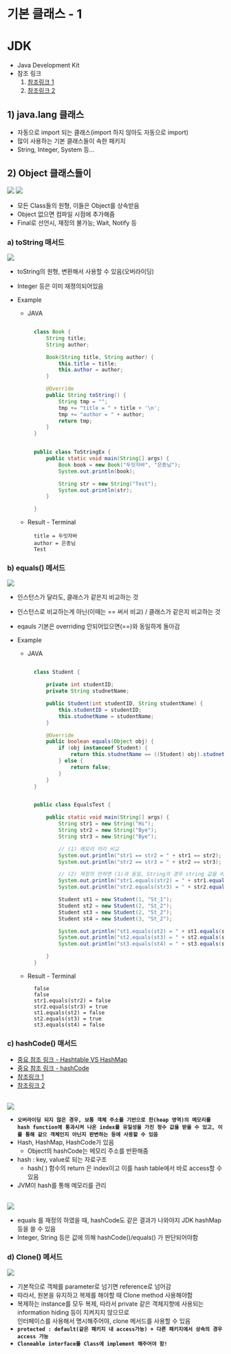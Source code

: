 <link href="../../md/style.css" rel="stylesheet">

# 기본 클래스 - 1

# JDK

- Java Development Kit
- 참조 링크
  1. [참조링크 1](https://velog.io/@shelly/JAVA-JDK란)
  2. [참조링크 2](https://m.blog.naver.com/cjhol2107/221781711556)

## 1) java.lang 클래스

- 자동으로 import 되는 클래스(import 하지 않아도 자동으로 import)
- 많이 사용하는 기본 클래스들이 속한 패키지
- String, Integer, System 등...

## 2) Object 클래스들이

<img src='images/2021-09-16-22-20-35.png' />    
<img src='images/2021-09-16-22-44-08.png' />

- 모든 Class들의 원형, 이들은 Object를 상속받음
- Object 없으면 컴파일 시점에 추가해줌
- Final로 선언시, 재정의 불가능; Wait, Notify 등

### a) toString 매서드

<img src='images/2021-09-16-23-00-14.png' />

- toString의 원형, 변환해서 사용할 수 있음(오버라이딩)
- Integer 등은 이미 재졍의되어있음
- Example

  - JAVA

    ```JAVA

      class Book {
          String title;
          String author;

          Book(String title, String author) {
              this.title = title;
              this.author = author;
          }

          @Override
          public String toString() {
              String tmp = "";
              tmp += "title = " + title + '\n';
              tmp += "author = " + author;
              return tmp;
          }
      }


      public class ToStringEx {
          public static void main(String[] args) {
              Book book = new Book("두잇자바", "은종님");
              System.out.println(book);

              String str = new String("Test");
              System.out.println(str);
          }

      }
    ```

  - Result - Terminal
    ```TEXT
      title = 두잇자바
      author = 은종님
      Test
    ```

### b) equals() 메서드

<img src='images/2021-09-16-23-08-28.png' />

- 인스턴스가 달라도, 클래스가 같은지 비교하는 것
- 인스턴스로 비교하는게 아닌(이때는 == 써서 비교) / 클래스가 같은지 비교하는 것
- eqauls 기본은 overriding 안되어있으면(==)와 동일하게 돌아감
- Example

  - JAVA

    ```JAVA

      class Student {

          private int studentID;
          private String studnetName;

          public Student(int studentID, String studentName) {
              this.studentID = studentID;
              this.studnetName = studentName;
          }

          @Override
          public boolean equals(Object obj) {
              if (obj instanceof Student) {
                  return this.studnetName == ((Student) obj).studnetName && this.studentID == ((Student) obj).studentID;
              } else {
                  return false;
              }
          }
      }


      public class EqualsTest {

          public static void main(String[] args) {
              String str1 = new String("Hi");
              String str2 = new String("Bye");
              String str3 = new String("Bye");

              // (1) 메모리 끼리 비교
              System.out.println("str1 == str2 = " + str1 == str2);
              System.out.println("str2 == str3 = " + str2 == str3);

              // (2) 재정의 안하면 (1)과 동일, String의 경우 string 값을 비교하므로 True
              System.out.println("str1.equals(str2) = " + str1.equals(str2));
              System.out.println("str2.equals(str3) = " + str2.equals(str3));

              Student st1 = new Student(1, "St_1");
              Student st2 = new Student(2, "St_2");
              Student st3 = new Student(2, "St_2");
              Student st4 = new Student(3, "St_2");

              System.out.println("st1.equals(st2) = " + st1.equals(st2));
              System.out.println("st2.equals(st3) = " + st2.equals(st3));
              System.out.println("st3.equals(st4) = " + st3.equals(st4));

          }
      }
    ```

  - Result - Terminal
    ```TEXT
      false
      false
      str1.equals(str2) = false
      str2.equals(str3) = true
      st1.equals(st2) = false
      st2.equals(st3) = true
      st3.equals(st4) = false
    ```

### c) hashCode() 매서드

- [중요 참조 링크 - Hashtable VS HashMap](https://devlog-wjdrbs96.tistory.com/253)
- [중요 참조 링크 - hashCode](https://brunch.co.kr/@mystoryg/133)
- [참조링크 1](https://velog.io/@kkw9312/javaHash)
- [참조링크 2](https://jroomstudio.tistory.com/10)

<br>

<img src='images/2021-09-16-23-23-13.png' />

- **`오버라이딩 되지 않은 경우, 보통 객체 주소를 기반으로 한(heap 영역)의 메모리를 hash function에 통과시켜 나온 index를 유일성을 가진 정수 값을 받을 수 있고, 이를 통해 같으 객체인지 아닌지 판변하는 등에 사용할 수 있음`**
- Hash, HashMap, HashCode가 있음
  - Object의 hashCode는 메모리 주소를 반환해줌
- hash : key, value로 되는 자료구조
  - hash( ) 함수의 return 은 index이고 이를 hash table에서 바로 access할 수 있음
- JVM이 hash를 통해 메모리를 관리

<br>

<img src='images/2021-09-18-14-29-49.png' />

- equals 를 재정의 하였을 때, hashCode도 같은 결과가 나와야지 JDK hashMap 등을 쓸 수 있음
- Integer, String 등은 값에 의해 hashCode()/equals() 가 판단되어야함

### d) Clone() 메서드

<img src='images/2021-09-18-17-15-59.png' />

- 기본적으로 객체를 parameter로 넘기면 reference로 넘어감
- 따라서, 원본을 유지하고 복제를 해야할 때 Clone method 사용해야함
- 복제하는 instance를 모두 복제, 따라서 private 같은 객체지향에 사용되는 information hiding 등이 지켜지지 않으므로  
  인터페이스를 사용해서 명시해주어야, clone 메서드를 사용할 수 있음
- **`protected : default(같은 패키지 내 access가능) + 다른 패키지에서 상속의 경우 access 가능`**
- **`Cloneable interface를 Class에 implement 해주어야 함!`**

